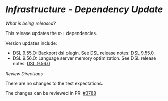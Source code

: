 # _Infrastructure - Dependency Update_

_What is being released?_

This release updates the `DSL` dependencies.

Version updates include:
- DSL 9.55.0: Backport dsl plugin. See DSL release notes: [DSL 9.55.0](https://github.com/finos/rune-dsl/releases/tag/9.55.0)
- DSL 9.56.0: Language server memory optimization. See DSL release notes: [DSL 9.56.0](https://github.com/finos/rune-dsl/releases/tag/9.56.0)

_Review Directions_

There are no changes to the test expectations.

The changes can be reviewed in PR: [#3788](https://github.com/finos/common-domain-model/pull/3788) 